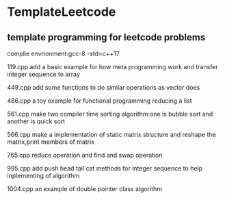 # TemplateLeetcode

## template programming for leetcode problems

complie envrionment:gcc-8 -std=c++17

119.cpp add a basic example for how meta programming work and transfer integer sequence to array

449.cpp add some functions to do similar operations as vector does

486.cpp a toy example for functional programming reducing a list

561.cpp make two compiler time sorting algorithm:one is bubble sort and another is quick sort

566.cpp make a implementation of static matrix structure and reshape the matrix,print members of matrix

765.cpp reduce operation and find and swap operation

995.cpp add push head tail cat methods for integer sequence to help inplementing of algorithm

1004.cpp an example of double pointer class algorithm
